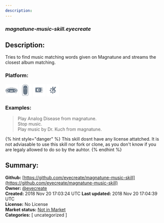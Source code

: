 ```yaml
---
description: 
---
```


### _magnatune-music-skill.eyecreate_  
## Description:  
Tries to find music matching words given on Magnatune and streams the closest album matching.  
  
  
### Platform:  
 ![Mark I](../.gitbook/assets/mark-1-icon.png)  ![Mark II](../.gitbook/assets/mark-2-icon.png)  ![Picroft](../.gitbook/assets/picroft-icon.png)  ![plasmoid](../.gitbook/assets/kde.png)   
### Examples:  
> Play Analog Disease from magnatune.  
> Stop music.  
> Play music by Dr. Kuch from magnatune.  
  
{% hint style="danger" %}
This skill dosnt have any license attatched. It is not adviasable to use this skill nor fork or clone, as you don't know if you are legaly allowed to do so by the auhtor.
{% endhint %}
  
## Summary:  
**Github:** [https://github.com/eyecreate/magnatune-music-skill](https://github.com/eyecreate/magnatune-music-skill)  
**Owner:** [@eyecreate](https://github.com/eyecreate)  
**Created:** 2018 Nov 20 17:03:24 UTC  **Last updated:** 2018 Nov 20 17:04:39 UTC  
**License:** No License  
**Market status:** [Not in Market](https://market.mycroft.ai/skill/)  
**Categories:** [ uncategorized ]   
